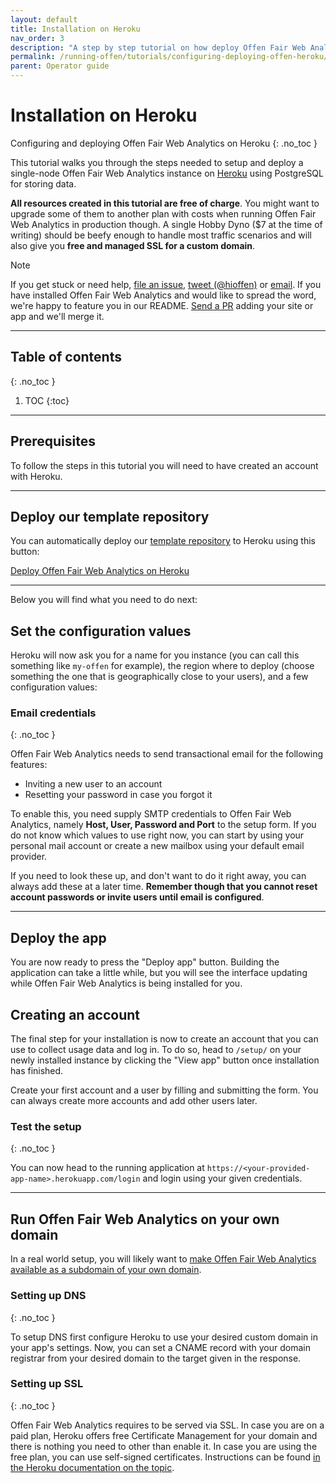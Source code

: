 ```yaml
---
layout: default
title: Installation on Heroku
nav_order: 3
description: "A step by step tutorial on how deploy Offen Fair Web Analytics on Heroku."
permalink: /running-offen/tutorials/configuring-deploying-offen-heroku/
parent: Operator guide
---
```


<!--
Copyright 2020 - Offen Authors <hioffen@posteo.de>
SPDX-License-Identifier: Apache-2.0
-->

# Installation on Heroku

Configuring and deploying Offen Fair Web Analytics on Heroku
{: .no_toc }

This tutorial walks you through the steps needed to setup and deploy a single-node Offen Fair Web Analytics instance on [Heroku][heroku] using PostgreSQL for storing data.

__All resources created in this tutorial are free of charge__. You might want to upgrade some of them to another plan with costs when running Offen Fair Web Analytics in production though. A single Hobby Dyno ($7 at the time of writing) should be beefy enough to handle most traffic scenarios and will also give you __free and managed SSL for a custom domain__.

<span class="label label-green">Note</span>

If you get stuck or need help, [file an issue][gh-issues], [tweet (@hioffen)][twitter] or [email][email]. If you have installed Offen Fair Web Analytics and would like to spread the word, we're happy to feature you in our README. [Send a PR][edit-readme] adding your site or app and we'll merge it.

[gh-issues]: https://github.com/offen/offen/issues
[twitter]: https://twitter.com/hioffen
[email]: mailto:hioffen@posteo.de
[edit-readme]: https://github.com/offen/offen/edit/development/README.md
[heroku]: https://www.heroku.com/

---

## Table of contents
{: .no_toc }

1. TOC
{:toc}

---

## Prerequisites

To follow the steps in this tutorial you will need to have created an account with Heroku.

---

## Deploy our template repository

You can automatically deploy our [template repository][template] to Heroku using this button:

<a class="btn btn-outline" target="_blank" href="https://heroku.com/deploy?template=https://github.com/offen/heroku">Deploy Offen Fair Web Analytics on Heroku</a>

[template]: https://github.com/offen/heroku

---

Below you will find what you need to do next:

## Set the configuration values

Heroku will now ask you for a name for you instance (you can call this something like `my-offen` for example), the region where to deploy (choose something the one that is geographically close to your users), and a few configuration values:

### Email credentials
{: .no_toc }

Offen Fair Web Analytics needs to send transactional email for the following features:

- Inviting a new user to an account
- Resetting your password in case you forgot it

To enable this, you need supply SMTP credentials to Offen Fair Web Analytics, namely __Host, User, Password and Port__ to the setup form. If you do not know which values to use right now, you can start by using your personal mail account or create a new mailbox using your default email provider.

If you need to look these up, and don't want to do it right away, you can always add these at a later time. __Remember though that you cannot reset account passwords or invite users until email is configured__.

---

## Deploy the app

You are now ready to press the "Deploy app" button. Building the application can take a little while, but you will see the interface updating while Offen Fair Web Analytics is being installed for you.

## Creating an account

The final step for your installation is now to create an account that you can use to collect usage data and log in. To do so, head to `/setup/` on your newly installed instance by clicking the "View app" button once installation has finished.

Create your first account and a user by filling and submitting the form. You can always create more accounts and add other users later.

### Test the setup
{: .no_toc }

You can now head to the running application at `https://<your-provided-app-name>.herokuapp.com/login` and login using your given credentials.

---

## Run Offen Fair Web Analytics on your own domain

In a real world setup, you will likely want to [make Offen Fair Web Analytics available as a subdomain of your own domain][same-domain].

[same-domain]: /running-offen/installation-requirements/#usage-of-a-subdomain

### Setting up DNS
{: .no_toc }

To setup DNS first configure Heroku to use your desired custom domain in your app's settings. Now, you can set a CNAME record with your domain registrar from your desired domain to the target given in the response.

### Setting up SSL
{: .no_toc }

Offen Fair Web Analytics requires to be served via SSL. In case you are on a paid plan, Heroku offers free Certificate Management for your domain and there is nothing you need to other than enable it. In case you are using the free plan, you can use self-signed certificates. Instructions can be found [in the Heroku documentation on the topic][heroku-ssl].

[heroku-ssl]: https://devcenter.heroku.com/articles/ssl
